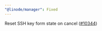 ```yaml
---
"@linode/manager": Fixed
---
```


Reset SSH key form state on cancel ([#10344](https://github.com/linode/manager/pull/10344))

